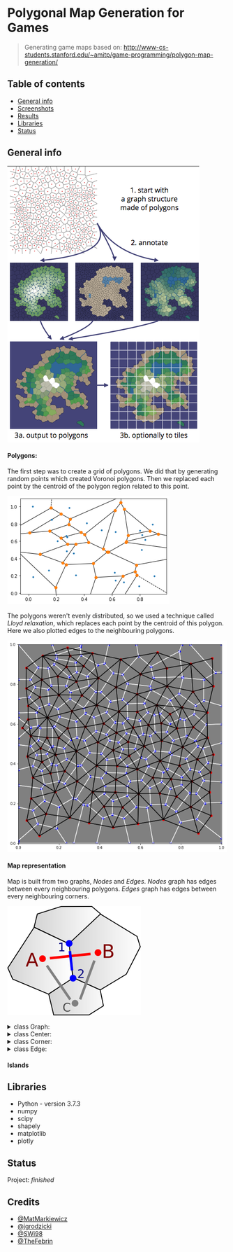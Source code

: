 # Polygonal Map Generation for Games
> Generating game maps based on: http://www-cs-students.stanford.edu/~amitp/game-programming/polygon-map-generation/

## Table of contents
* [General info](#general-info)
* [Screenshots](#screenshots)
* [Results](#results)
* [Libraries](#libraries)
* [Status](#status)

## General info
![image](/images/overview.png)

#### Polygons:

The first step was to create a grid of polygons. We did that by generating random points which created Voronoi polygons. Then we replaced each point by the centroid of the polygon region related to this point.

![image](/images/voronoi_polygons.png)


The polygons weren't evenly distributed, so we used a technique called *Lloyd relaxation*, which replaces each point by the centroid of this polygon. <br>
Here we also plotted edges to the neighbouring polygons.

![image](/images/voronoi_polygons_finished2.png)

#### Map representation

Map is built from two graphs, *Nodes* and *Edges*.
*Nodes* graph has edges between every neighbouring polygons. *Edges* graph has edges between every neighbouring corners.

![image](/images/edge-duality.png)

<details><summary>class Graph:</summary>
<p>

```python
class Graph:
    Centers
	Corners
	Edges
```
</p>
</details>

<details><summary>class Center:</summary>
<p>

```python
class Center:
    def __init__(self, x, y):
        self.x = x
        self.y = y
        self.neighbors = []
        self.borders = []
        self.corners = []
        self.terrain_type = TerrainType.LAND
        self.biome = BiomeType.OCEAN
        self.height = 0
        self.moisture = 0
```
* `Center.neighbors` is a set of adjacent polygons
* `Center.borders` is a set of bordering edges
* `Center.corners` is a set of polygon corners
</p>
</details>

<details><summary>class Corner:</summary>
<p>

```python
class Corner:
    def __init__(self, x, y):
        self.x = x
        self.y = y
        self.touches = []
        self.protrudes = []
        self.adjacent = []
        self.terrain_type = TerrainType.LAND
        self.height = 0
        self.downslope = None
        self.river = 0
        self.moisture = 0
```

* `Corner.touches` is a set of polygons touching this corner
* `Corner.protrudes` is a set of edges touching the corner
* `Corner.adjacent` is a set of corners connected to this one

</p>
</details>

<details><summary>class Edge:</summary>
<p>

```python
class Edge:
    def __init__(self, center1, center2, corner1, corner2):
        self.d0 = center1
        self.d1 = center2
        self.v0 = corner1
        self.v1 = corner2
        self.river = 0
```

* `Edge.d0` and `Edge.d1` are the polygons connected by the Delaunay edge
* `Edge.v0` and `Edge.v1` are the corners connected by the Voronoi edge

</p>
</details>

#### Islands

## Libraries
* Python - version 3.7.3
* numpy
* scipy
* shapely
* matplotlib
* plotly

## Status
Project: _finished_

## Credits
* [@MatMarkiewicz](https://github.com/MatMarkiewicz)
* [@jgrodzicki](https://github.com/jgrodzicki)
* [@SWi98](https://github.com/SWi98)
* [@TheFebrin](https://github.com/TheFebrin)
